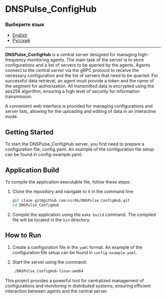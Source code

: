 # DNSPulse_ConfigHub

### Выберите язык

- [English](README.md)
- [Русский](README.ru.md)

---

**DNSPulse_ConfigHub** is a central server designed for managing high-frequency monitoring agents. The main task of the server is to store configurations and a list of servers to be queried by the agents. Agents connect to the central server via the gRPC protocol to receive the necessary configuration and the list of servers that need to be queried. For successful data retrieval, an agent must provide a token and the name of the segment for authorization. All transmitted data is encrypted using the aes256 algorithm, ensuring a high level of security for information transmission.

A convenient web interface is provided for managing configurations and server lists, allowing for the uploading and editing of data in an interactive mode.


## Getting Started
To start the DNSPulse_ConfigHub server, you first need to prepare a configuration file, config.yaml. An example of the configuration file setup can be found in config-example.yaml.


## Application Build
To compile the application executable file, follow these steps:

1. Clone the repository and navigate to it in the command line:

    ```sh
    git clone git@github.com:nir0k/DNSPulse_ConfigHub.git
    cd DNSPulse_ConfigHub
    ```

2. Compile the application using the `make build` command. The compiled file will be located in the `bin` directory.


## How to Run

1. Create a configuration file in the `yaml` format. An example of the configuration file setup can be found in `config-example.yaml`.
2. Start the server using the command:

    ```sh
    ./DNSPulse_ConfigHub-linux-amd64
    ```

This project provides a powerful tool for centralized management of configurations and monitoring in distributed systems, ensuring efficient interaction between agents and the central server.